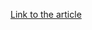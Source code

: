 [Link to the article](https://blog.eclecticiq.com/2018-playing-a-game-of-cyber-cat-and-mouse?hsLang=en)
